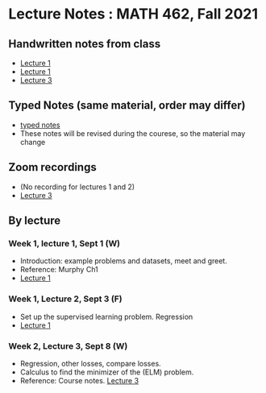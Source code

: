 # Lecture Notes :  MATH 462, Fall 2021
## Handwritten notes from class  
- [Lecture 1](https://github.com/adam-oberman/adam-oberman.github.io/blob/main/Lectures/09%2001%20Lecture%201.pdf)
- [Lecture 1](https://github.com/adam-oberman/adam-oberman.github.io/blob/main/Lectures/09%2001%20Lecture%201.pdf)
- [Lecture 3](https://github.com/adam-oberman/adam-oberman.github.io/blob/main/Lectures/09%2008%20Lecture%203.pdf)
## Typed Notes (same material, order may differ)
- [typed notes](https://github.com/adam-oberman/adam-oberman.github.io/blob/main/Lectures/Math462_Lecture_Notes.pdf) 
- These notes will be revised during the courese, so the material may change
## Zoom recordings 
- (No recording for lectures 1 and 2) 
- [Lecture 3](https://mcgill.zoom.us/rec/share/VKdYKjgxXbdlP9_8l3xcSKz7E2A7Z_gwyOpYjbO1n9XQ-gSIO51ITa9Ug83cjejV.ZFHqMEOCdcJpXMx0?startTime=1631109875000)

## By lecture
### Week 1, lecture 1, Sept 1 (W)
- Introduction: example problems and datasets, meet and greet.
- Reference: Murphy Ch1 
- [Lecture 1](https://github.com/adam-oberman/adam-oberman.github.io/blob/main/Lectures/09%2001%20Lecture%201.pdf)
### Week 1, Lecture 2, Sept 3 (F)
- Set up the supervised learning problem. Regression
- [Lecture 1](https://github.com/adam-oberman/adam-oberman.github.io/blob/main/Lectures/09%2001%20Lecture%201.pdf)
### Week 2, Lecture 3, Sept 8 (W)
- Regression, other losses, compare losses.
- Calculus to find the minimizer of the (ELM) problem. 
- Reference: Course notes. [Lecture 3](../Lectures/09%2008%20Lecture%203.pdf)


